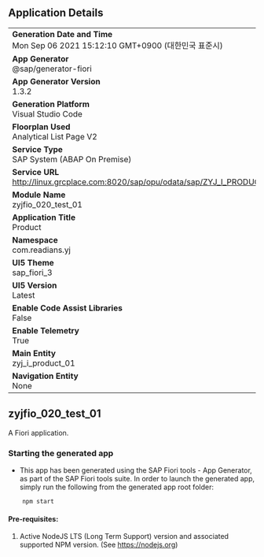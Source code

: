 ## Application Details
|               |
| ------------- |
|**Generation Date and Time**<br>Mon Sep 06 2021 15:12:10 GMT+0900 (대한민국 표준시)|
|**App Generator**<br>@sap/generator-fiori|
|**App Generator Version**<br>1.3.2|
|**Generation Platform**<br>Visual Studio Code|
|**Floorplan Used**<br>Analytical List Page V2|
|**Service Type**<br>SAP System (ABAP On Premise)|
|**Service URL**<br>http://linux.grcplace.com:8020/sap/opu/odata/sap/ZYJ_I_PRODUCT_01_CDS/
|**Module Name**<br>zyjfio_020_test_01|
|**Application Title**<br>Product|
|**Namespace**<br>com.readians.yj|
|**UI5 Theme**<br>sap_fiori_3|
|**UI5 Version**<br>Latest|
|**Enable Code Assist Libraries**<br>False|
|**Enable Telemetry**<br>True|
|**Main Entity**<br>zyj_i_product_01|
|**Navigation Entity**<br>None|

## zyjfio_020_test_01

A Fiori application.

### Starting the generated app

-   This app has been generated using the SAP Fiori tools - App Generator, as part of the SAP Fiori tools suite.  In order to launch the generated app, simply run the following from the generated app root folder:

```
    npm start
```

#### Pre-requisites:

1. Active NodeJS LTS (Long Term Support) version and associated supported NPM version.  (See https://nodejs.org)


